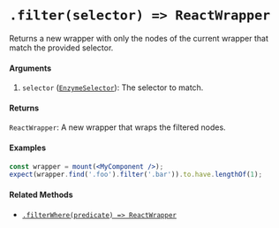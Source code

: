 # `.filter(selector) => ReactWrapper`

Returns a new wrapper with only the nodes of the current wrapper that match the provided selector.


#### Arguments

1. `selector` ([`EnzymeSelector`](../selector.md)): The selector to match.



#### Returns

`ReactWrapper`: A new wrapper that wraps the filtered nodes.



#### Examples

```jsx
const wrapper = mount(<MyComponent />);
expect(wrapper.find('.foo').filter('.bar')).to.have.lengthOf(1);
```

#### Related Methods

- [`.filterWhere(predicate) => ReactWrapper`](filterWhere.md)
